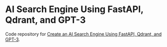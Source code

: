 # AI Search Engine Using FastAPI, Qdrant, and GPT-3

Code repository for [Create an AI Search Engine Using FastAPI, Qdrant, and GPT-3](https://dylancastillo.co/ai-search-engine-fastapi-qdrant-chatgpt/). 
